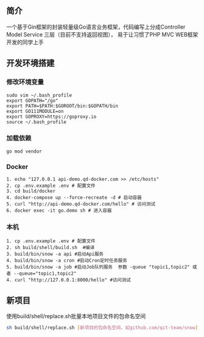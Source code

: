 ## 简介
一个基于Gin框架的封装轻量级Go语言业务框架，代码编写上分成Controller Model Service 三层（目前不支持返回视图），
易于让习惯了PHP MVC WEB框架开发的同学上手

## 开发环境搭建

### 修改环境变量

```
sudo vim ~/.bash_profile
export GOPATH="/go"
export PATH=$PATH:$GOROOT/bin:$GOPATH/bin
export GO111MODULE=on
export GOPROXY=https://goproxy.io
source ~/.bash_profile
```

### 加载依赖
```
go mod vendor
```

### Docker
```text
1. echo "127.0.0.1 api-demo.qd-docker.com >> /etc/hosts"
2. cp .env.example .env # 配置文件
3. cd build/docker
4. docker-compose up --force-recreate -d # 启动容器
5. curl "http://api-demo.qd-docker.com/hello" # 访问测试
6. docker exec -it go.demo sh # 进入容器
```

### 本机
```text
1. cp .env.example .env # 配置文件
2. sh build/shell/build.sh  #编译
3. build/bin/snow -a api #启动Api服务
4. build/bin/snow -a cron #启动Cron定时任务服务
5. build/bin/snow -a job #启动Job队列服务  参数 -queue "topic1,topic2" 或者 --queue="topic1,topic2"
4. curl "http://127.0.0.1:8000/hello" #访问测试
```
    
## 新项目
使用build/shell/replace.sh批量本地项目文件的包命名空间
```sh
sh build/shell/replace.sh [新项目的包命名空间，如github.com/qit-team/snow]
```




